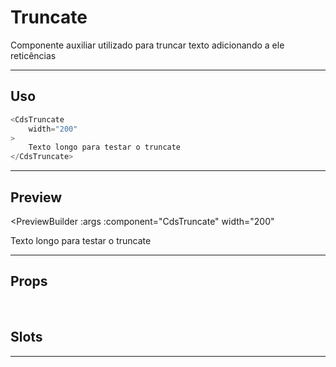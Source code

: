 # Truncate

Componente auxiliar utilizado para truncar texto adicionando a ele reticências

---

## Uso

```js
<CdsTruncate
	width="200"
>
	Texto longo para testar o truncate
</CdsTruncate>
```

---

## Preview

<PreviewBuilder
	:args
	:component="CdsTruncate"
  width="200"
>
  Texto longo para testar o truncate
</PreviewBuilder>

---

## Props

<APITable
	name="Truncate"
	section="props"
/>
<br>

## Slots

<APITable
	name="Truncate"
	section="slots"
/>

---

<script setup>
import { ref } from 'vue';
import CdsTruncate from '@/components/Truncate.vue';

const args = ref({});
</script>
